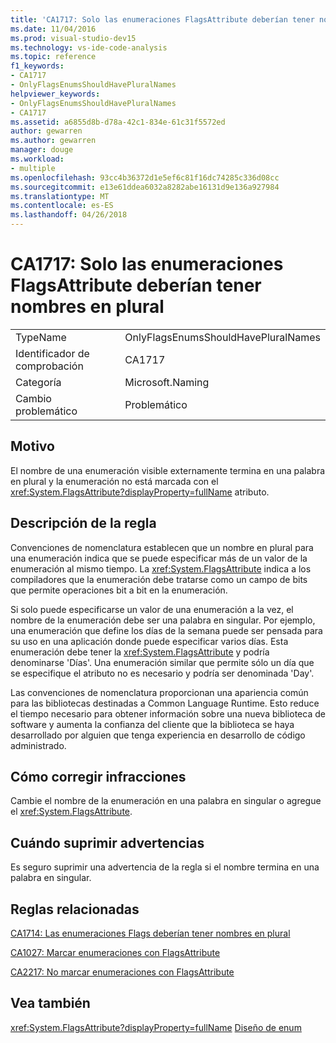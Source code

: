 ```yaml
---
title: 'CA1717: Solo las enumeraciones FlagsAttribute deberían tener nombres en plural'
ms.date: 11/04/2016
ms.prod: visual-studio-dev15
ms.technology: vs-ide-code-analysis
ms.topic: reference
f1_keywords:
- CA1717
- OnlyFlagsEnumsShouldHavePluralNames
helpviewer_keywords:
- OnlyFlagsEnumsShouldHavePluralNames
- CA1717
ms.assetid: a6855d8b-d78a-42c1-834e-61c31f5572ed
author: gewarren
ms.author: gewarren
manager: douge
ms.workload:
- multiple
ms.openlocfilehash: 93cc4b36372d1e5ef6c81f16dc74285c336d08cc
ms.sourcegitcommit: e13e61ddea6032a8282abe16131d9e136a927984
ms.translationtype: MT
ms.contentlocale: es-ES
ms.lasthandoff: 04/26/2018
---
```

# <a name="ca1717-only-flagsattribute-enums-should-have-plural-names"></a>CA1717: Solo las enumeraciones FlagsAttribute deberían tener nombres en plural
|||
|-|-|
|TypeName|OnlyFlagsEnumsShouldHavePluralNames|
|Identificador de comprobación|CA1717|
|Categoría|Microsoft.Naming|
|Cambio problemático|Problemático|

## <a name="cause"></a>Motivo
 El nombre de una enumeración visible externamente termina en una palabra en plural y la enumeración no está marcada con el <xref:System.FlagsAttribute?displayProperty=fullName> atributo.

## <a name="rule-description"></a>Descripción de la regla
 Convenciones de nomenclatura establecen que un nombre en plural para una enumeración indica que se puede especificar más de un valor de la enumeración al mismo tiempo. La <xref:System.FlagsAttribute> indica a los compiladores que la enumeración debe tratarse como un campo de bits que permite operaciones bit a bit en la enumeración.

 Si solo puede especificarse un valor de una enumeración a la vez, el nombre de la enumeración debe ser una palabra en singular. Por ejemplo, una enumeración que define los días de la semana puede ser pensada para su uso en una aplicación donde puede especificar varios días. Esta enumeración debe tener la <xref:System.FlagsAttribute> y podría denominarse 'Días'. Una enumeración similar que permite sólo un día que se especifique el atributo no es necesario y podría ser denominada 'Day'.

 Las convenciones de nomenclatura proporcionan una apariencia común para las bibliotecas destinadas a Common Language Runtime. Esto reduce el tiempo necesario para obtener información sobre una nueva biblioteca de software y aumenta la confianza del cliente que la biblioteca se haya desarrollado por alguien que tenga experiencia en desarrollo de código administrado.

## <a name="how-to-fix-violations"></a>Cómo corregir infracciones
 Cambie el nombre de la enumeración en una palabra en singular o agregue el <xref:System.FlagsAttribute>.

## <a name="when-to-suppress-warnings"></a>Cuándo suprimir advertencias
 Es seguro suprimir una advertencia de la regla si el nombre termina en una palabra en singular.

## <a name="related-rules"></a>Reglas relacionadas
 [CA1714: Las enumeraciones Flags deberían tener nombres en plural](../code-quality/ca1714-flags-enums-should-have-plural-names.md)

 [CA1027: Marcar enumeraciones con FlagsAttribute](../code-quality/ca1027-mark-enums-with-flagsattribute.md)

 [CA2217: No marcar enumeraciones con FlagsAttribute](../code-quality/ca2217-do-not-mark-enums-with-flagsattribute.md)

## <a name="see-also"></a>Vea también
 <xref:System.FlagsAttribute?displayProperty=fullName> [Diseño de enum](/dotnet/standard/design-guidelines/enum)